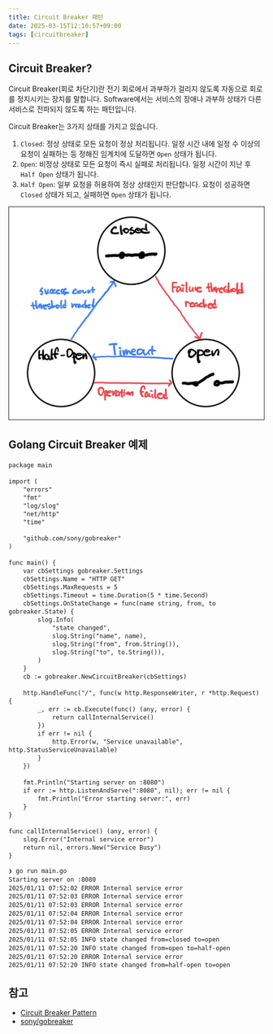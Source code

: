 ```yaml
---
title: Circuit Breaker 패턴
date: 2025-03-15T12:10:57+09:00
tags: [circuitbreaker]
---
```


## Circuit Breaker?

Circuit Breaker(회로 차단기)란 전기 회로에서 과부하가 걸리지 않도록 자동으로 회로를 정지시키는 장치를 말합니다.
Software에서는 서비스의 장애나 과부하 상태가 다른 서비스로 전파되지 않도록 하는 패턴입니다.

Circuit Breaker는 3가지 상태를 가지고 있습니다.

1. `Closed`: 정상 상태로 모든 요청이 정상 처리됩니다. 일정 시간 내에 일정 수 이상의 요청이 실패하는 등 정해진 임계치에 도달하면 `Open` 상태가 됩니다.
2. `Open`: 비정상 상태로 모든 요청이 즉시 실패로 처리됩니다. 일정 시간이 지난 후 `Half Open` 상태가 됩니다.
3. `Half Open`: 일부 요청을 허용하여 정상 상태인지 판단합니다. 요청이 성공하면 `Closed` 상태가 되고, 실패하면 `Open` 상태가 됩니다.

![targets](images/circuitbreaker.jpg)

## Golang Circuit Breaker 예제

```golang
package main

import (
    "errors"
    "fmt"
    "log/slog"
    "net/http"
    "time"

    "github.com/sony/gobreaker"
)

func main() {
    var cbSettings gobreaker.Settings
    cbSettings.Name = "HTTP GET"
    cbSettings.MaxRequests = 5
    cbSettings.Timeout = time.Duration(5 * time.Second)
    cbSettings.OnStateChange = func(name string, from, to gobreaker.State) {
        slog.Info(
            "state changed",
            slog.String("name", name),
            slog.String("from", from.String()),
            slog.String("to", to.String()),
        )
    }
    cb := gobreaker.NewCircuitBreaker(cbSettings)

    http.HandleFunc("/", func(w http.ResponseWriter, r *http.Request) {
        _, err := cb.Execute(func() (any, error) {
            return callInternalService()
        })
        if err != nil {
            http.Error(w, "Service unavailable", http.StatusServiceUnavailable)
        }
    })

    fmt.Println("Starting server on :8080")
    if err := http.ListenAndServe(":8080", nil); err != nil {
        fmt.Println("Error starting server:", err)
    }
}

func callInternalService() (any, error) {
    slog.Error("Internal service error")
    return nil, errors.New("Service Busy")
}
```

```bash
❯ go run main.go
Starting server on :8080
2025/01/11 07:52:02 ERROR Internal service error
2025/01/11 07:52:03 ERROR Internal service error
2025/01/11 07:52:03 ERROR Internal service error
2025/01/11 07:52:04 ERROR Internal service error
2025/01/11 07:52:04 ERROR Internal service error
2025/01/11 07:52:05 ERROR Internal service error
2025/01/11 07:52:05 INFO state changed from=closed to=open
2025/01/11 07:52:20 INFO state changed from=open to=half-open
2025/01/11 07:52:20 ERROR Internal service error
2025/01/11 07:52:20 INFO state changed from=half-open to=open
```

## 참고

- [Circuit Breaker Pattern](<https://learn.microsoft.com/en-us/previous-versions/msp-n-p/dn589784(v=pandp.10)?redirectedfrom=MSDN>)
- [sony/gobreaker](https://github.com/sony/gobreaker?tab=readme-ov-file)
